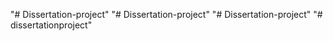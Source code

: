 "# Dissertation-project" 
"# Dissertation-project" 
"# Dissertation-project" 
"# dissertationproject" 
